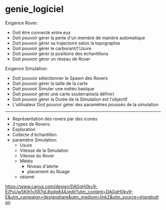 # genie_logiciel
Exigence Rover:
 
- Doit être connecté entre eux
- Doit pouvoir gérer la perte d'un membre de manière automatique
- Doit pouvoir gérer sa trajectoire selon la topographie
- Doit pouvoir gérer le carburant/l'Usure
- Doit pouvoir gérer la positions des échantillons
- Doit pouvoir gérer un réseau de Rover

Exigence Simulation:
 
- Doit pouvoir sélectionner le Spawn des Rovers
- Doit pouvoir gérer la taille de la carte
- Doit pouvoir Simuler une météo basique
- Doit pouvoir gérer une carte souterraine(à définir)
- Doit pouvoir gérer la Durée de la Simulation est l'objectif
- L'utilisateur Doit pouvoir gérer des paramètres poussés de la simulation

----------
- Représentation des rovers par des icones
- 2 types de Rovers:
 - Exploration
 - Collecte d'échantillon
- paramètre Simulation:
  - Usure
  - Vitesse de la Simulation
  - Vitesse du Rover
  - Météo
     - Niveau d'alerte
     - placement du Nuage
  - séismé

https://www.canva.com/design/DAGgH0kv9-E/PxUw5Kih1vXR7gL8gdp84A/edit?utm_content=DAGgH0kv9-E&utm_campaign=designshare&utm_medium=link2&utm_source=sharebutton
